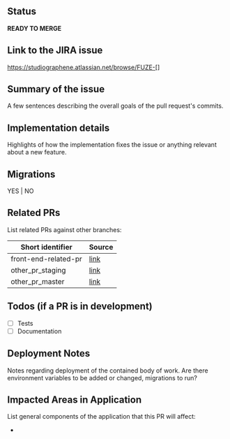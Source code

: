 ## Status

**READY TO MERGE**

## Link to the JIRA issue

https://studiographene.atlassian.net/browse/FUZE-[]

## Summary of the issue

A few sentences describing the overall goals of the pull request's commits.

## Implementation details

Highlights of how the implementation fixes the issue or anything relevant about a new feature.

## Migrations

YES | NO

## Related PRs

List related PRs against other branches:

| Short identifier     | Source                  |
| -------------------- | ----------------------- |
| front-end-related-pr | [link](paste-link-here) |
| other_pr_staging     | [link](paste-link-here) |
| other_pr_master      | [link](paste-link-here) |

## Todos (if a PR is in development)

- [ ] Tests
- [ ] Documentation

## Deployment Notes

Notes regarding deployment of the contained body of work. Are there environment variables to be
added or changed, migrations to run?

## Impacted Areas in Application

List general components of the application that this PR will affect:

-
